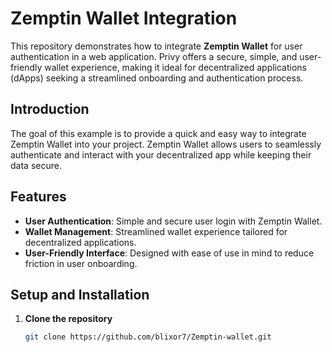 # Zemptin Wallet Integration 

This repository demonstrates how to integrate **Zemptin Wallet** for user authentication in a web application. Privy offers a secure, simple, and user-friendly wallet experience, making it ideal for decentralized applications (dApps) seeking a streamlined onboarding and authentication process.

##  Introduction
The goal of this example is to provide a quick and easy way to integrate Zemptin Wallet into your project. Zemptin Wallet allows users to seamlessly authenticate and interact with your decentralized app while keeping their data secure.

##  Features
- **User Authentication**: Simple and secure user login with Zemptin Wallet.
- **Wallet Management**: Streamlined wallet experience tailored for decentralized applications.
- **User-Friendly Interface**: Designed with ease of use in mind to reduce friction in user onboarding.

##  Setup and Installation

1. **Clone the repository**
   ```bash
   git clone https://github.com/blixor7/Zemptin-wallet.git
  
